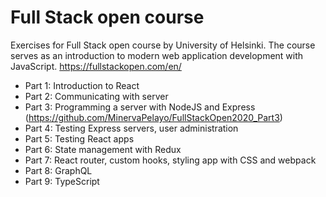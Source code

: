 # Full Stack open course
Exercises for Full Stack open course by University of Helsinki. The course serves as an introduction to modern web application development with JavaScript.
https://fullstackopen.com/en/

* Part 1: Introduction to React
* Part 2: Communicating with server
* Part 3: Programming a server with NodeJS and Express (https://github.com/MinervaPelayo/FullStackOpen2020_Part3)
* Part 4: Testing Express servers, user administration
* Part 5: Testing React apps
* Part 6: State management with Redux
* Part 7: React router, custom hooks, styling app with CSS and webpack
* Part 8: GraphQL
* Part 9: TypeScript
